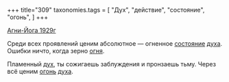 +++
title="309"
taxonomies.tags = [
 "Дух",
 "действие",
 "состояние",
 "огонь",
]
+++

[Агни-Йога 1929г](/agni/1929)

Среди всех проявлений ценим абсолютное — огненное [состояние](/tags/состояние) [духа](/tags/Дух). Ошибки ничто, когда зерно [огня](/tags/Дух).   

Пламенный [дух](/tags/Дух), ты сожигаешь заблуждения и пронзаешь тьму. Через всё ценим [огонь](/tags/огонь) [духа](/tags/Дух).